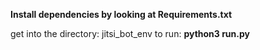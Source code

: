 **Install dependencies by looking at Requirements.txt**

get into the directory: jitsi_bot_env
to run: **python3 run.py**
